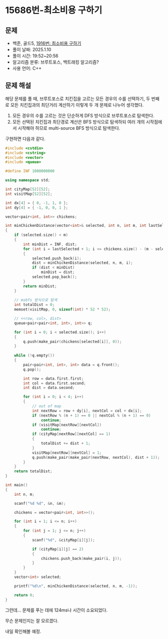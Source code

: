# 15686번-최소비용 구하기

## 문제

- 백준, 골드5, [1916번: 최소비용 구하기](https://www.acmicpc.net/problem/1916)
- 풀이 날짜: 2025.1.10
- 풀이 시간: 19:52~20:56
- 알고리즘 분류: 브루트포스, 백트래킹 알고리즘?
- 사용 언어: C++

## 문제 해설

해당 문제를 풀 때, 브루트포스로 치킨집을 고르는 모든 경우의 수를 선택하기, 두 번째로 모든 치킨집과의 최단거리 계산하기 이렇게 두 개 문제로 나누어 생각했다.

1. 모든 경우의 수를 고르는 것은 단순하게 DFS 방식으로 브루트포스로 탐색한다.
2. 모든 선택된 치킨집과 최단경로 계산은 BFS 방식으로 탐색하되 여러 개의 시작점에서 시작해야 하므로 multi-source BFS 방식으로 탐색한다.

구현하면 다음과 같다.

```cpp
#include <cstdio>
#include <cstring>
#include <vector>
#include <queue>

#define INF 1000000000

using namespace std;

int cityMap[52][52];
int visitMap[52][52];

int dx[4] = { 0, -1, 1, 0 };
int dy[4] = { -1, 0, 0, 1 };

vector<pair<int, int>> chickens;

int minChickenDistance(vector<int>& selected, int n, int m, int lastSelected)
{
    if (selected.size() < m)
    {
        int minDist = INF, dist;
        for (int i = lastSelected + 1; i <= chickens.size() - (m - selected.size()); i++)
        {
            selected.push_back(i);
            dist = minChickenDistance(selected, n, m, i);
            if (dist < minDist)
                minDist = dist;
            selected.pop_back();
        }
        return minDist;
    }
    
    // msbfs 방식으로 탐색
    int totalDist = 0;
    memset(visitMap, 0, sizeof(int) * 52 * 52);

    // <<row, col>, dist>
    queue<pair<pair<int, int>, int>> q;

    for (int i = 0; i < selected.size(); i++)
    {
        q.push(make_pair(chickens[selected[i]], 0));
    }
    
    while (!q.empty())
    {
        pair<pair<int, int>, int> data = q.front();
        q.pop();

        int row = data.first.first;
        int col = data.first.second;
        int dist = data.second;

        for (int i = 0; i < 4; i++)
        {
            // out of map
            int nextRow = row + dy[i], nextCol = col + dx[i];
            if (nextRow % (n + 1) == 0 || nextCol % (n + 1) == 0)
                continue;
            if (visitMap[nextRow][nextCol])
                continue;
            if (cityMap[nextRow][nextCol] == 1)
            {
                totalDist += dist + 1;
            }
            visitMap[nextRow][nextCol] = 1;
            q.push(make_pair(make_pair(nextRow, nextCol), dist + 1));
        }
    }
    return totalDist;
}

int main()
{
    int n, m;

    scanf("%d %d", &n, &m);

    chickens = vector<pair<int, int>>();

    for (int i = 1; i <= n; i++)
    {
        for (int j = 1; j <= n; j++)
        {
            scanf("%d", &cityMap[i][j]);

            if (cityMap[i][j] == 2)
            {
                chickens.push_back(make_pair(i, j));
            }
        }
    }
    vector<int> selected;

    printf("%d\n", minChickenDistance(selected, n, m, -1));

    return 0;
}
```

그런데… 문제를 푸는 데에 124ms나 시간이 소요되었다.

무슨 문제인지는 잘 모르겠다.

내일 확인해볼 예정.